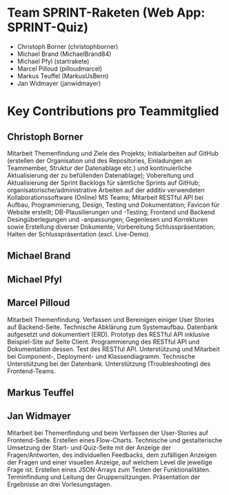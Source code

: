 # Team SPRINT-Raketen (Web App: SPRINT-Quiz)
- Christoph Borner (christophborner)
- Michael	Brand (MichaelBrand84)
- Michael	Pfyl (startrakete)
- Marcel Pilloud (pilloudmarcel)
- Markus Teuffel (MarkusUsBern)
- Jan	Widmayer (janwidmayer)


# Key Contributions pro Teammitglied

## Christoph Borner
Mitarbeit Themenfindung und Ziele des Projekts; Initialarbeiten auf GitHub (erstellen der Organisation und des Repositories, Einladungen an Teammember, Struktur der Datenablage etc.) und kontinuierliche Aktualisierung der zu befüllenden Datenablage); Vobereitung und Aktualisierung der Sprint Backlogs für sämtliche Sprints auf GitHub; organisatorische/administrative Arbeiten auf der additiv verwendeten Kollaborationssoftware (Online) MS Teams; Mitarbeit RESTful API bei Aufbau, Programmierung, Design, Testing und Dokumentation; Favicon für Website erstellt; DB-Plausilierungen und -Testing; Frontend und Backend Desingüberlegungen und -anpassungen; Gegenlesen und Korrekturen sowie Erstellung diverser Dokumente; Vorbereitung Schlusspräsentation; Halten der Schlusspräsentation (excl. Live-Demo).

## Michael Brand


## Michael Pfyl


## Marcel Pilloud
Mitarbeit Themenfindung. Verfassen und Bereinigen einiger User Stories auf Backend-Seite. Technische Abklärung zum Systemaufbau. Datenbank aufgesetzt und dokumentiert (ERD). Prototyp des RESTful API inklusive Beispiel-Site auf Seite Client. Programmierung des RESTful API und Dokumentation dessen. Test des RESTful API. Unterstützung und Mitarbeit bei Component-, Deployment- und Klassendiagramm. Technische Unterstützung bei der Datenbank. Unterstützung (Troubleshooting) des Frontend-Teams.


## Markus Teuffel


## Jan Widmayer
Mitarbeit bei Themenfindung und beim Verfassen der User-Stories auf Frontend-Seite. Erstellen eines Flow-Charts. Technische und gestalterische Umsetzung der Start- und Quiz-Seite mit der Anzeige der Fragen/Antworten, des individuellen Feedbacks, dem zufälligen Anzeigen der Fragen und einer visuellen Anzeige, auf welchem Level die jeweilige Frage ist. Erstellen eines JSON-Arrays zum Testen der Funktionalitäten. Terminfindung und Leitung der Gruppensitzungen. Präsentation der Ergebnisse an drei Vorlesungstagen. 
